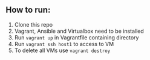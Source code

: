 ## How to run:
1. Clone this repo
2. Vagrant, Ansible and Virtualbox need to be installed
3. Run ```vagrant up``` in Vagrantfile containing directory
4. Run ```vagrant ssh host1``` to access to VM
5. To delete all VMs use ```vagrant destroy``` 